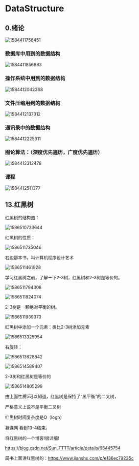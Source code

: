 # DataStructure

## 0.绪论

![1584411756451](../media/pictures/DataStructure.assets/1584411756451.png)

### 数据库中用到的数据结构

![1584411856883](../media/pictures/DataStructure.assets/1584411856883.png)

### 操作系统中用到的数据结构

![1584412042368](../media/pictures/DataStructure.assets/1584412042368.png)

### 文件压缩用到的数据结构

![1584412137312](../media/pictures/DataStructure.assets/1584412137312.png)

### 通讯录中的数据结构

![1584412225311](../media/pictures/DataStructure.assets/1584412225311.png)

### 图论算法：（深度优先遍历，广度优先遍历）

![1584412312478](../media/pictures/DataStructure.assets/1584412312478.png)

### 课程

![1584412511377](../media/pictures/DataStructure.assets/1584412511377.png)



## 13.红黑树

红黑树的结构图：

![1586510733644](../media/pictures/DataStructure.assets/1586510733644.png)

红黑树的性质：

![1586511735046](../media/pictures/DataStructure.assets/1586511735046.png)

右边那本书，叫计算机程序设计艺术

![1586511461928](../media/pictures/DataStructure.assets/1586511461928.png)

学习红黑树之前，了解一下2-3树，红黑树和2-3树是等价的。

![1586511794308](../media/pictures/DataStructure.assets/1586511794308.png)

![1586511824074](../media/pictures/DataStructure.assets/1586511824074.png)

2-3树是一颗绝对平衡的树。

![1586511939373](../media/pictures/DataStructure.assets/1586511939373.png)

红黑树中添加一个元素：类比2-3树添加元素

![1586513325954](../media/pictures/DataStructure.assets/1586513325954.png)

右旋转：

![1586513628842](../media/pictures/DataStructure.assets/1586513628842.png)

![1586514589407](../media/pictures/DataStructure.assets/1586514589407.png)

2-3树和红黑树是等价的

![1586514805299](../media/pictures/DataStructure.assets/1586514805299.png)

由上面性质5可以知道，红黑树是保持了“黑平衡”的二叉树，

严格意义上说不是平衡二叉树	

红黑树时间复杂度是O（logn）



慕课网 看到13-4结束。



将红黑树的一个博客!很详细!

https://blog.csdn.net/Sun_TTTT/article/details/65445754

简书上面讲红黑树的：https://www.jianshu.com/p/e136ec79235c